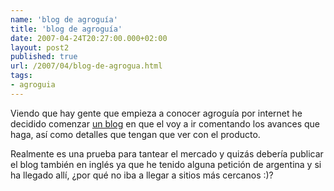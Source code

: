 ```yaml
---
name: 'blog de agroguía'
title: 'blog de agroguía'
date: 2007-04-24T20:27:00.000+02:00
layout: post2
published: true
url: /2007/04/blog-de-agrogua.html
tags: 
- agroguia
---
```


Viendo que hay gente que empieza a conocer agroguía por internet he decidido comenzar [un blog](http://agroguia.blogspot.com/) en que el voy a ir comentando los avances que haga, así como detalles que tengan que ver con el producto.  
  
Realmente es una prueba para tantear el mercado y quizás debería publicar el blog también en inglés ya que he tenido alguna petición de argentina y si ha llegado allí, ¿por qué no iba a llegar a sitios más cercanos :)?